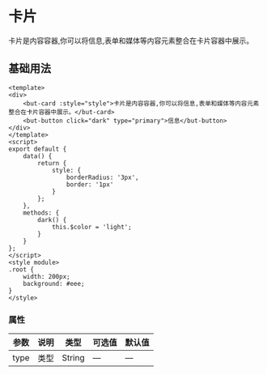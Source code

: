 # 卡片
卡片是内容容器,你可以将信息,表单和媒体等内容元素整合在卡片容器中展示。

## 基础用法

```vue
<template>
<div>
	<but-card :style="style">卡片是内容容器,你可以将信息,表单和媒体等内容元素整合在卡片容器中展示。</but-card>
	<but-button click="dark" type="primary">信息</but-button>
</div>
</template>
<script>
export default {
	data() {
		return {
			style: {
				borderRadius: '3px',
				border: '1px'
			}
		};
	},
	methods: {
		dark() {
			this.$color = 'light';
		}
	}
};
</script>
<style module>
.root {
	width: 200px;
	background: #eee;
}
</style>
```




### 属性
| 参数      | 说明    | 类型      | 可选值       | 默认值   |
|---------- |-------- |---------- |-------------  |-------- |
| type | 类型 | String| — | — |